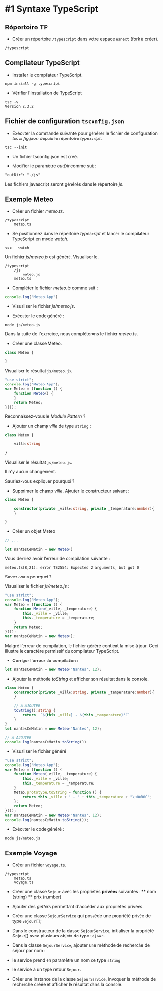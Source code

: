 # #1 Syntaxe TypeScript

## Répertoire TP

* Créer un répertoire `/typescript` dans votre espace `esnext` (fork à créer).

```
/typescript
```

## Compilateur TypeScript
* Installer le compilateur TypeScript.

```
npm install -g typescript
```

* Vérifier l'installation de TypeScript

```
tsc -v
Version 2.3.2
```

## Fichier de configuration `tsconfig.json`

* Exécuter la commande suivante pour générer le fichier de configuration _tsconfig.json_ depuis le répertoire _typescript_.

```
tsc --init
```

* Un fichier tsconfig.json est créé.

* Modifier le paramètre _outDir_ comme suit :

```
"outDir": "./js"
```

Les fichiers javascript seront générés dans le répertoire _js_.

## Exemple Meteo

* Créer un fichier _meteo.ts_.

```
/typescript
    meteo.ts
```

* Se positionnez dans le répertoire _typescript_ et lancer le compilateur TypeScript en mode _watch_.

```
tsc --watch
```

Un fichier _js/meteo.js_ est généré. Visualiser le.

```
/typescript
    /js
        meteo.js
    meteo.ts
```

* Compléter le fichier _meteo.ts_ comme suit :

```ts
console.log("Meteo App")
```

* Visualiser le fichier _js/meteo.js_.

* Exécuter le code généré :

```
node js/meteo.js
```

Dans la suite de l'exercice, nous compléterons le fichier _meteo.ts_.

* Créer une classe Meteo.


```ts
class Meteo {

}
```

Visualiser le résultat `js/meteo.js`.

```js
"use strict";
console.log("Meteo App");
var Meteo = (function () {
    function Meteo() {
    }
    return Meteo;
}());
```

Reconnaissez-vous le _Module Pattern_ ?

* Ajouter un champ _ville_ de type `string` :


```ts
class Meteo {

    ville:string

}
```

Visualiser le résultat `js/meteo.js`.

Il n'y aucun changement.

Sauriez-vous expliquer pourquoi ?

* Supprimer le champ _ville_. Ajouter le constructeur suivant :

```ts
class Meteo {

    constructor(private _ville:string, private _temperature:number){
    }

}
```

* Créer un objet Meteo


```ts
// ...

let nantesCeMatin = new Meteo()

```

Vous devriez avoir l'erreur de compilation suivante :

```
meteo.ts(8,21): error TS2554: Expected 2 arguments, but got 0.
```

Savez-vous pourquoi ?

Visualiser le fichier _js/meteo.js_ :


```ts
"use strict";
console.log("Meteo App");
var Meteo = (function () {
    function Meteo(_ville, _temperature) {
        this._ville = _ville;
        this._temperature = _temperature;
    }
    return Meteo;
}());
var nantesCeMatin = new Meteo();
```

Malgré l'erreur de compilation, le fichier généré contient la mise à jour.
Ceci illustre le caractère permissif du compilateur TypeScript.

* Corriger l'erreur de compilation :

```ts
let nantesCeMatin = new Meteo('Nantes', 12);
```

* Ajouter la méthode _toString_ et afficher son résultat dans le console.

```ts
class Meteo {
    constructor(private _ville:string, private _temperature:number){
    }

    // A AJOUTER
    toString():string {
        return  `${this._ville} - ${this._temperature}°C`
    }
}
let nantesCeMatin = new Meteo('Nantes', 12);

// A AJOUTER
console.log(nantesCeMatin.toString())
```

* Visualiser le fichier généré

```js
"use strict";
console.log("Meteo App");
var Meteo = (function () {
    function Meteo(_ville, _temperature) {
        this._ville = _ville;
        this._temperature = _temperature;
    }
    Meteo.prototype.toString = function () {
        return this._ville + " - " + this._temperature + "\u00B0C";
    };
    return Meteo;
}());
var nantesCeMatin = new Meteo('Nantes', 12);
console.log(nantesCeMatin.toString());
```

* Exécuter le code généré :

```
node js/meteo.js
```

## Exemple Voyage

* Créer un fichier `voyage.ts`.

```
/typescript
    meteo.ts
    voyage.ts
```

* Créer une classe `Sejour` avec les propriétés **privées** suivantes :
** nom (string)
** prix (number)

* Ajouter des _getters_ permettant d'accéder aux propriétés privées.

* Créer une classe `SejourService` qui possède une propriété privée de type `Sejour[]`;

* Dans le constructeur de la classe `SejourService`, initialiser la propriété Sejour[] avec plusieurs objets de type `Sejour`.

* Dans la classe `SejourService`, ajouter une méthode de recherche de séjour par nom :
 * le service prend en paramètre un nom de type `string`
 * le service a un type retour `Sejour`.

* Créer une instance de la classe `SejourService`, invoquer la méthode de recherche créée et afficher le résultat dans la console.